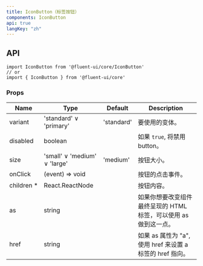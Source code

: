 ```yaml
---
title: IconButton（标签按钮）
components: IconButton
api: true
langKey: "zh"
---
```


## API

```
import IconButton from '@fluent-ui/core/IconButton'
// or
import { IconButton } from '@fluent-ui/core'
```

### Props

| Name | Type | Default | Description |
| --- | --- | --- | --- |
| variant | 'standard' &or; 'primary' | 'standard' | 要使用的变体。 |
| disabled | boolean |  | 如果 `true`, 将禁用 button。 |
| size | 'small' &or; 'medium' &or; 'large' | 'medium' | 按钮大小。 |
| onClick | (event) => void |  | 按钮的点击事件。 |
| children&nbsp;* | React.ReactNode |  | 按钮内容。 |
| as | string |  | 如果你想要改变组件最终呈现的 HTML 标签，可以使用 as 做到这一点。 |
| href | string |  | 如果 as 属性为 "a", 使用 href 来设置 a 标签的 href 指向。 |
